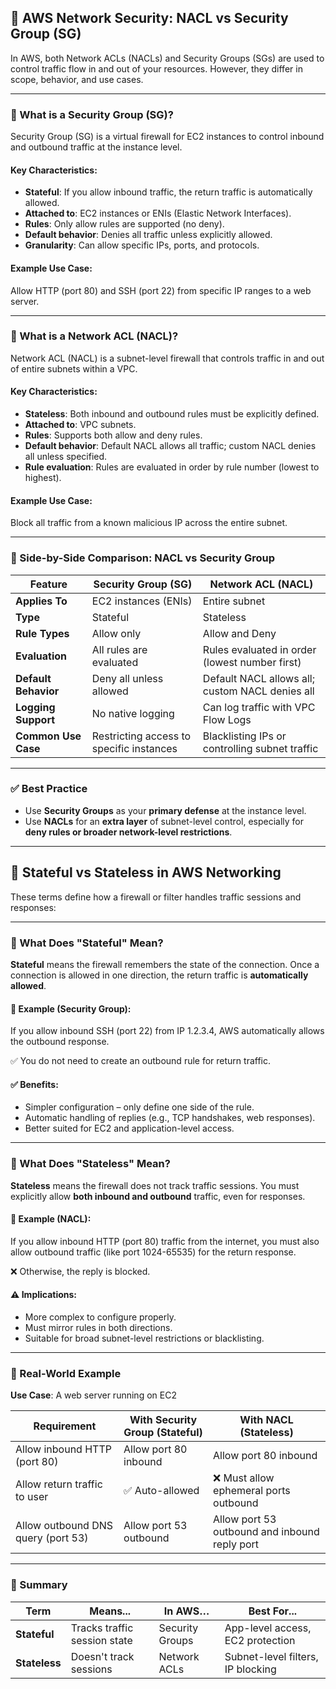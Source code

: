 
## 🔐 AWS Network Security: NACL vs Security Group (SG)

In AWS, both Network ACLs (NACLs) and Security Groups (SGs) are used to control traffic flow in and out of your resources. However, they differ in scope, behavior, and use cases.

---

### 📌 What is a Security Group (SG)?

Security Group (SG) is a virtual firewall for EC2 instances to control inbound and outbound traffic at the instance level.

#### Key Characteristics:
- **Stateful**: If you allow inbound traffic, the return traffic is automatically allowed.
- **Attached to**: EC2 instances or ENIs (Elastic Network Interfaces).
- **Rules**: Only allow rules are supported (no deny).
- **Default behavior**: Denies all traffic unless explicitly allowed.
- **Granularity**: Can allow specific IPs, ports, and protocols.

#### Example Use Case:
Allow HTTP (port 80) and SSH (port 22) from specific IP ranges to a web server.

---

### 📘 What is a Network ACL (NACL)?

Network ACL (NACL) is a subnet-level firewall that controls traffic in and out of entire subnets within a VPC.

#### Key Characteristics:
- **Stateless**: Both inbound and outbound rules must be explicitly defined.
- **Attached to**: VPC subnets.
- **Rules**: Supports both allow and deny rules.
- **Default behavior**: Default NACL allows all traffic; custom NACL denies all unless specified.
- **Rule evaluation**: Rules are evaluated in order by rule number (lowest to highest).

#### Example Use Case:
Block all traffic from a known malicious IP across the entire subnet.

---

### 🔄 Side-by-Side Comparison: NACL vs Security Group

| Feature               | Security Group (SG)         | Network ACL (NACL)           |
|-----------------------|------------------------------|-------------------------------|
| **Applies To**        | EC2 instances (ENIs)         | Entire subnet                 |
| **Type**              | Stateful                     | Stateless                     |
| **Rule Types**        | Allow only                   | Allow and Deny                |
| **Evaluation**        | All rules are evaluated      | Rules evaluated in order (lowest number first) |
| **Default Behavior**  | Deny all unless allowed      | Default NACL allows all; custom NACL denies all |
| **Logging Support**   | No native logging            | Can log traffic with VPC Flow Logs |
| **Common Use Case**   | Restricting access to specific instances | Blacklisting IPs or controlling subnet traffic |

---


### ✅ Best Practice

- Use **Security Groups** as your **primary defense** at the instance level.
- Use **NACLs** for an **extra layer** of subnet-level control, especially for **deny rules or broader network-level restrictions**.

---

## 🔄 Stateful vs Stateless in AWS Networking

These terms define how a firewall or filter handles traffic sessions and responses:

---

### 🧠 What Does "Stateful" Mean?

**Stateful** means the firewall remembers the state of the connection. Once a connection is allowed in one direction, the return traffic is **automatically allowed**.

#### 🔐 Example (Security Group):
If you allow inbound SSH (port 22) from IP 1.2.3.4, AWS automatically allows the outbound response.

✅ You do not need to create an outbound rule for return traffic.

#### ✅ Benefits:
- Simpler configuration – only define one side of the rule.
- Automatic handling of replies (e.g., TCP handshakes, web responses).
- Better suited for EC2 and application-level access.

---

### 🧠 What Does "Stateless" Mean?

**Stateless** means the firewall does not track traffic sessions. You must explicitly allow **both inbound and outbound** traffic, even for responses.

#### 🔐 Example (NACL):
If you allow inbound HTTP (port 80) traffic from the internet, you must also allow outbound traffic (like port 1024-65535) for the return response.

❌ Otherwise, the reply is blocked.

#### ⚠️ Implications:
- More complex to configure properly.
- Must mirror rules in both directions.
- Suitable for broad subnet-level restrictions or blacklisting.

---


### 🎯 Real-World Example

**Use Case**: A web server running on EC2

| Requirement                          | With Security Group (Stateful) | With NACL (Stateless)                  |
|--------------------------------------|--------------------------------|----------------------------------------|
| Allow inbound HTTP (port 80)         | Allow port 80 inbound          | Allow port 80 inbound                  |
| Allow return traffic to user         | ✅ Auto-allowed                 | ❌ Must allow ephemeral ports outbound |
| Allow outbound DNS query (port 53)   | Allow port 53 outbound         | Allow port 53 outbound and inbound reply port |

---

### 📝 Summary

| Term       | Means...                        | In AWS…                     | Best For...                       |
|------------|----------------------------------|-----------------------------|-----------------------------------|
| **Stateful** | Tracks traffic session state     | Security Groups             | App-level access, EC2 protection  |
| **Stateless**| Doesn't track sessions          | Network ACLs                | Subnet-level filters, IP blocking |


